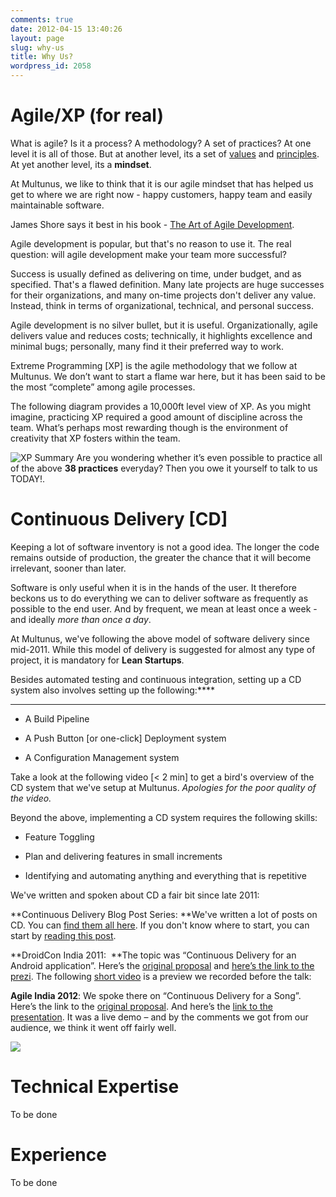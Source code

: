 ```yaml
---
comments: true
date: 2012-04-15 13:40:26
layout: page
slug: why-us
title: Why Us?
wordpress_id: 2058
---
```


# Agile/XP (for real)



What is agile? Is it a process? A methodology? A set of practices? At one level it is all of those.
But at another level, its a set of [values](http://agilemanifesto.org/) and [principles](http://agilemanifesto.org/principles.html). 
At yet another level, its a **mindset**.

At Multunus, we like to think that it is our agile mindset that has helped us get to where we are right now - happy customers, happy team and easily maintainable software.

James Shore says it best in his book - [The Art of Agile Development](http://jamesshore.com/Agile-Book/why_agile.html).




> 
Agile development is popular, but that's no reason to use it. The real question: will agile development make your team more successful?

Success is usually defined as delivering on time, under budget, and as specified. That's a flawed definition. Many late projects are huge successes for their organizations, and many on-time projects don't deliver any value. Instead, think in terms of organizational, technical, and personal success.

Agile development is no silver bullet, but it is useful. Organizationally, agile delivers value and reduces costs; technically, it highlights excellence and minimal bugs; personally, many find it their preferred way to work.



Extreme Programming [XP] is the agile methodology that we follow at Multunus. We don’t want to start a flame war here, but it has been said to be the most “complete” among agile processes. 

The following diagram provides a 10,000ft level view of XP. As you might imagine, practicing XP required a good amount of discipline across the team. What’s perhaps most rewarding though is the environment of creativity that XP fosters within the team. 

![XP Summary](http://multunus.com/wp-content/uploads/2012/07/xp_summary.png)
Are you wondering whether it’s even possible to practice all of the above **38 practices** everyday? Then you owe it yourself to talk to us TODAY!.






# Continuous Delivery [CD]


Keeping a lot of software inventory is not a good idea. The longer the code remains outside of production, the greater the chance that it will become irrelevant, sooner than later.

Software is only useful when it is in the hands of the user. It therefore beckons us to do everything we can to deliver software as frequently as possible to the end user. And by frequent, we mean at least once a week - and ideally _more than once a day_.

At Multunus, we've following the above model of software delivery since mid-2011. While this model of delivery is suggested for almost any type of project, it is mandatory for **Lean Startups**.

Besides automated testing and continuous integration, setting up a CD system also involves setting up the following:****
****



	
  * A Build Pipeline

	
  * A Push Button [or one-click] Deployment system

	
  * A Configuration Management system


Take a look at the following video [< 2 min] to get a bird's overview of the CD system that we've setup at Multunus. _Apologies for the poor quality of the video._



Beyond the above, implementing a CD system requires the following skills:



	
  * Feature Toggling

	
  * Plan and delivering features in small increments

	
  * Identifying and automating anything and everything that is repetitive


We've written and spoken about CD a fair bit since late 2011:

**Continuous Delivery Blog Post Series: **We've written a lot of posts on CD. You can [find them all here](http://multunus.com/category/all/continuous-delivery/). If you don't know where to start, you can start by [reading this post](http://multunus.com/2012/05/introduction-to-continuous-delivery/).

**DroidCon India 2011:  **The topic was “Continuous Delivery for an Android application”. Here’s the [original proposal](http://funnel.hasgeek.com/droidcon/83-continuous-delivery-for-an-android-application) and [here’s the link to the prezi](http://prezi.com/56ueprf0mkql/continuous-delivery-on-android/). The following [short video](http://www.youtube.com/watch?feature=player_embedded&v=uNvjNIK1EEU) is a preview we recorded before the talk:



**Agile India 2012**: We spoke there on “Continuous Delivery for a Song”. Here’s the link to the [original proposal](http://submit2012india.agilealliance.org/node/8894). And here’s the [link to the presentation](https://docs.google.com/a/multunus.com/present/view?id=0AQj1177vtu0MZHRoM2dmN180NzRneGp2bXRndw). It was a live demo – and by the comments we got from our audience, we think it went off fairly well.


![](http://multunus.com/wp-content/uploads/2012/04/cd_agile_india.jpeg)





# Technical Expertise


To be done


# Experience


To be done
